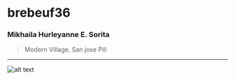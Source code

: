 # brebeuf36
### Mikhaila Hurleyanne E. Sorita
> Modern Village, San jose Pili
  --------
  ![alt text]()
